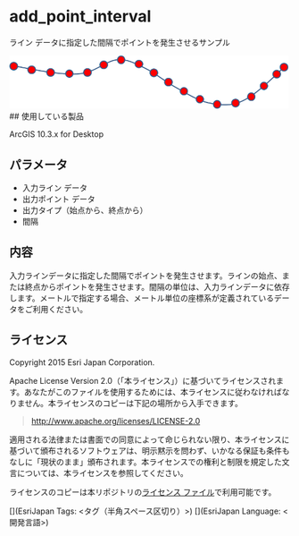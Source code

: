 ﻿# add_point_interval

ライン データに指定した間隔でポイントを発生させるサンプル
  
  
<img src="..\..\..\..\_images\AddIntervalPoint.png" width="500">
## 使用している製品

ArcGIS 10.3.x for Desktop

## パラメータ

* 入力ライン データ   
* 出力ポイント データ  
* 出力タイプ（始点から、終点から）
* 間隔

## 内容
入力ラインデータに指定した間隔でポイントを発生させます。ラインの始点、または終点からポイントを発生させます。間隔の単位は、入力ラインデータに依存します。メートルで指定する場合、メートル単位の座標系が定義されているデータをご利用ください。

## ライセンス
Copyright 2015 Esri Japan Corporation.

Apache License Version 2.0（「本ライセンス」）に基づいてライセンスされます。あなたがこのファイルを使用するためには、本ライセンスに従わなければなりません。本ライセンスのコピーは下記の場所から入手できます。

> http://www.apache.org/licenses/LICENSE-2.0

適用される法律または書面での同意によって命じられない限り、本ライセンスに基づいて頒布されるソフトウェアは、明示黙示を問わず、いかなる保証も条件もなしに「現状のまま」頒布されます。本ライセンスでの権利と制限を規定した文言については、本ライセンスを参照してください。

ライセンスのコピーは本リポジトリの[ライセンス ファイル](./LICENSE)で利用可能です。

[](EsriJapan Tags: <タグ（半角スペース区切り）>)
[](EsriJapan Language: <開発言語>)

